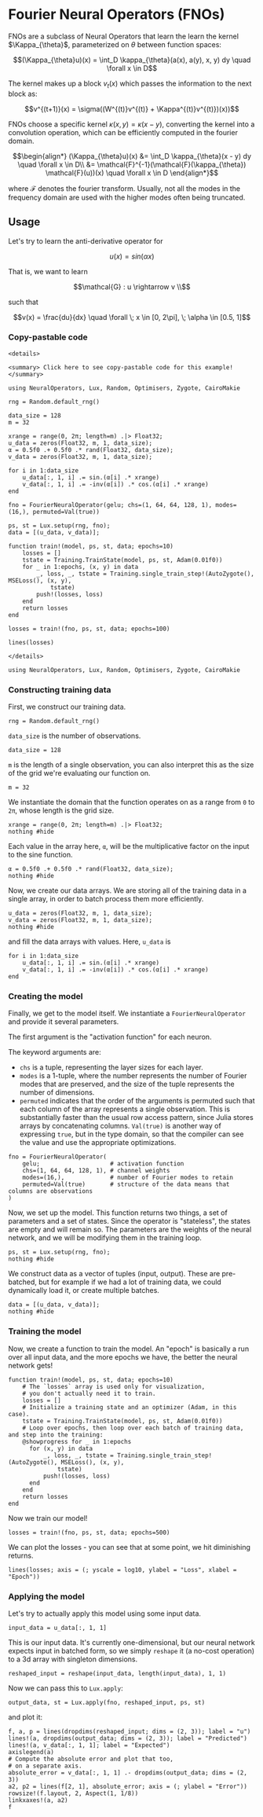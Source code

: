 # Fourier Neural Operators (FNOs)

FNOs are a subclass of Neural Operators that learn the learn the kernel $\Kappa_{\theta}$,
parameterized on $\theta$ between function spaces:

```math
(\Kappa_{\theta}u)(x) = \int_D \kappa_{\theta}(a(x), a(y), x, y) dy  \quad \forall x \in D
```

The kernel makes up a block $v_t(x)$ which passes the information to the next block as:

```math
v^{(t+1)}(x) = \sigma((W^{(t)}v^{(t)} + \Kappa^{(t)}v^{(t)})(x))
```

FNOs choose a specific kernel $\kappa(x,y) = \kappa(x-y)$, converting the kernel into a
convolution operation, which can be efficiently computed in the fourier domain.

```math
\begin{align*}
(\Kappa_{\theta}u)(x) 
&= \int_D \kappa_{\theta}(x - y) dy  \quad \forall x \in D\\
&= \mathcal{F}^{-1}(\mathcal{F}(\kappa_{\theta}) \mathcal{F}(u))(x) \quad \forall x \in D
\end{align*}
```

where $\mathcal{F}$ denotes the fourier transform. Usually, not all the modes in the
frequency domain are used with the higher modes often being truncated.

## Usage

Let's try to learn the anti-derivative operator for

```math
u(x) = sin(\alpha x)
```

That is, we want to learn

```math
\mathcal{G} : u \rightarrow v \\
```

such that

```math
v(x) = \frac{du}{dx} \quad \forall \; x \in [0, 2\pi], \; \alpha \in [0.5, 1]
```

### Copy-pastable code

```@raw html
<details>

<summary> Click here to see copy-pastable code for this example! </summary>

```

```@example fno_tutorial
using NeuralOperators, Lux, Random, Optimisers, Zygote, CairoMakie

rng = Random.default_rng()

data_size = 128
m = 32

xrange = range(0, 2π; length=m) .|> Float32;
u_data = zeros(Float32, m, 1, data_size);
α = 0.5f0 .+ 0.5f0 .* rand(Float32, data_size);
v_data = zeros(Float32, m, 1, data_size);

for i in 1:data_size
    u_data[:, 1, i] .= sin.(α[i] .* xrange)
    v_data[:, 1, i] .= -inv(α[i]) .* cos.(α[i] .* xrange)
end

fno = FourierNeuralOperator(gelu; chs=(1, 64, 64, 128, 1), modes=(16,), permuted=Val(true))

ps, st = Lux.setup(rng, fno);
data = [(u_data, v_data)];

function train!(model, ps, st, data; epochs=10)
    losses = []
    tstate = Training.TrainState(model, ps, st, Adam(0.01f0))
    for _ in 1:epochs, (x, y) in data
        _, loss, _, tstate = Training.single_train_step!(AutoZygote(), MSELoss(), (x, y),
            tstate)
        push!(losses, loss)
    end
    return losses
end

losses = train!(fno, ps, st, data; epochs=100)

lines(losses)
```

```@raw html
</details>
```

````@example minimal_lux
using NeuralOperators, Lux, Random, Optimisers, Zygote, CairoMakie
````
### Constructing training data
First, we construct our training data.

````@example minimal_lux
rng = Random.default_rng()
````

`data_size` is the number of observations.

````@example minimal_lux
data_size = 128
````

`m` is the length of a single observation, you can also interpret this as the size of the grid we're evaluating our function on.

````@example minimal_lux
m = 32
````

We instantiate the domain that the function operates on
as a range from `0` to `2π`, whose length is the grid size.

````@example minimal_lux
xrange = range(0, 2π; length=m) .|> Float32;
nothing #hide
````

Each value in the array here, `α`, will be the multiplicative
factor on the input to the sine function.

````@example minimal_lux
α = 0.5f0 .+ 0.5f0 .* rand(Float32, data_size);
nothing #hide
````

Now, we create our data arrays.  We are storing all
of the training data in a single array, in order to
batch process them more efficiently.

````@example minimal_lux
u_data = zeros(Float32, m, 1, data_size);
v_data = zeros(Float32, m, 1, data_size);
nothing #hide
````

and fill the data arrays with values.
Here, `u_data` is

````@example minimal_lux
for i in 1:data_size
    u_data[:, 1, i] .= sin.(α[i] .* xrange)
    v_data[:, 1, i] .= -inv(α[i]) .* cos.(α[i] .* xrange)
end
````

### Creating the model

Finally, we get to the model itself.  We instantiate a `FourierNeuralOperator` and provide it several parameters.

The first argument is the "activation function" for each neuron.

The keyword arguments are:
- `chs` is a tuple, representing the layer sizes for each layer.
- `modes` is a 1-tuple, where the number represents the number of Fourier modes that
  are preserved, and the size of the tuple represents the number of dimensions.
- `permuted` indicates that the order of the arguments is permuted such that each column
  of the array represents a single observation.  This is substantially faster than the usual
  row access pattern, since Julia stores arrays by concatenating columns.
  `Val(true)` is another way of expressing `true`, but in the type domain, so that
  the compiler can see the value and use the appropriate optimizations.

````@example minimal_lux
fno = FourierNeuralOperator(
    gelu;                    # activation function
    chs=(1, 64, 64, 128, 1), # channel weights
    modes=(16,),             # number of Fourier modes to retain
    permuted=Val(true)       # structure of the data means that columns are observations
)
````

Now, we set up the model.  This function returns two things,
a set of parameters and a set of states.  Since the operator is
"stateless", the states are empty and will remain so.  The parameters
are the weights of the neural network, and we will be modifying them in the training loop.

````@example minimal_lux
ps, st = Lux.setup(rng, fno);
nothing #hide
````

We construct data as a vector of tuples (input, output).  These are pre-batched,
but for example if we had a lot of training data, we could dynamically load it,
or create multiple batches.

````@example minimal_lux
data = [(u_data, v_data)];
nothing #hide
````

### Training the model

Now, we create a function to train the model.
An "epoch" is basically a run over all input data,
and the more epochs we have, the better the neural network gets!

````@example minimal_lux
function train!(model, ps, st, data; epochs=10)
    # The `losses` array is used only for visualization,
    # you don't actually need it to train.
    losses = []
    # Initialize a training state and an optimizer (Adam, in this case).
    tstate = Training.TrainState(model, ps, st, Adam(0.01f0))
    # Loop over epochs, then loop over each batch of training data, and step into the training:
    @showprogress for _ in 1:epochs
      for (x, y) in data
          _, loss, _, tstate = Training.single_train_step!(AutoZygote(), MSELoss(), (x, y),
              tstate)
          push!(losses, loss)
      end
    end
    return losses
end
````

Now we train our model!

````@example minimal_lux
losses = train!(fno, ps, st, data; epochs=500)
````

We can plot the losses - you can see that at some point, we hit diminishing returns.

````@example minimal_lux
lines(losses; axis = (; yscale = log10, ylabel = "Loss", xlabel = "Epoch"))
````

### Applying the model

Let's try to actually apply this model using some input data.

````@example minimal_lux
input_data = u_data[:, 1, 1]
````

This is our input data.  It's currently one-dimensional,
but our neural network expects input in batched form, so
we simply `reshape` it (a no-cost operation) to a 3d array with singleton dimensions.

````@example minimal_lux
reshaped_input = reshape(input_data, length(input_data), 1, 1)
````

Now we can pass this to `Lux.apply`:

````@example minimal_lux
output_data, st = Lux.apply(fno, reshaped_input, ps, st)
````

and plot it:

````@example minimal_lux
f, a, p = lines(dropdims(reshaped_input; dims = (2, 3)); label = "u")
lines!(a, dropdims(output_data; dims = (2, 3)); label = "Predicted")
lines!(a, v_data[:, 1, 1]; label = "Expected")
axislegend(a)
# Compute the absolute error and plot that too,
# on a separate axis.
absolute_error = v_data[:, 1, 1] .- dropdims(output_data; dims = (2, 3))
a2, p2 = lines(f[2, 1], absolute_error; axis = (; ylabel = "Error"))
rowsize!(f.layout, 2, Aspect(1, 1/8))
linkxaxes!(a, a2)
f
````


